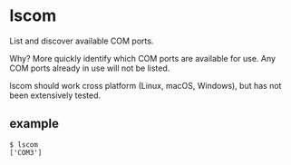 # lscom

List and discover available COM ports.

Why? More quickly identify which COM ports are available for use. Any COM ports already in use will not be listed.

lscom should work cross platform (Linux, macOS, Windows), but has not been extensively tested.

## example

```
$ lscom
['COM3']
```
